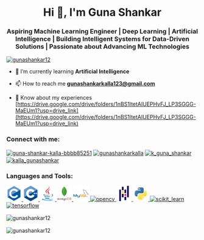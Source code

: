 <h1 align="center">Hi 👋, I'm Guna Shankar</h1>
<h3 align="center">Aspiring Machine Learning Engineer | Deep Learning | Artificial Intelligence | Building Intelligent Systems for Data-Driven Solutions | Passionate about Advancing ML Technologies</h3>

<p align="left"> <a href="https://github.com/ryo-ma/github-profile-trophy"><img src="https://github-profile-trophy.vercel.app/?username=gunashankar12" alt="gunashankar12" /></a> </p>


- 🌱 I’m currently learning **Artificial Intelligence**

- 📫 How to reach me **gunashankarkalla123@gmail.com**

- 📄 Know about my experiences [https://drive.google.com/drive/folders/1nBS1ltetAIUEPHvFJ_LP3SGGG-MaEUm1?usp=drive_link](https://drive.google.com/drive/folders/1nBS1ltetAIUEPHvFJ_LP3SGGG-MaEUm1?usp=drive_link)

<h3 align="left">Connect with me:</h3>
<p align="left">
<a href="https://linkedin.com/in/guna-shankar-kalla-bbbb85251" target="blank"><img align="center" src="https://raw.githubusercontent.com/rahuldkjain/github-profile-readme-generator/master/src/images/icons/Social/linked-in-alt.svg" alt="guna-shankar-kalla-bbbb85251" height="30" width="40" /></a>
<a href="https://kaggle.com/gunashankarkalla" target="blank"><img align="center" src="https://raw.githubusercontent.com/rahuldkjain/github-profile-readme-generator/master/src/images/icons/Social/kaggle.svg" alt="gunashankarkalla" height="30" width="40" /></a>
<a href="https://www.hackerrank.com/k_guna_shankar" target="blank"><img align="center" src="https://raw.githubusercontent.com/rahuldkjain/github-profile-readme-generator/master/src/images/icons/Social/hackerrank.svg" alt="k_guna_shankar" height="30" width="40" /></a>
<a href="https://www.leetcode.com/kalla_gunashankar" target="blank"><img align="center" src="https://raw.githubusercontent.com/rahuldkjain/github-profile-readme-generator/master/src/images/icons/Social/leet-code.svg" alt="kalla_gunashankar" height="30" width="40" /></a>
</p>

<h3 align="left">Languages and Tools:</h3>
<p align="left"> <a href="https://www.cprogramming.com/" target="_blank" rel="noreferrer"> <img src="https://raw.githubusercontent.com/devicons/devicon/master/icons/c/c-original.svg" alt="c" width="40" height="40"/> </a> <a href="https://www.w3schools.com/cpp/" target="_blank" rel="noreferrer"> <img src="https://raw.githubusercontent.com/devicons/devicon/master/icons/cplusplus/cplusplus-original.svg" alt="cplusplus" width="40" height="40"/> </a> <a href="https://www.java.com" target="_blank" rel="noreferrer"> <img src="https://raw.githubusercontent.com/devicons/devicon/master/icons/java/java-original.svg" alt="java" width="40" height="40"/> </a> <a href="https://www.mongodb.com/" target="_blank" rel="noreferrer"> <img src="https://raw.githubusercontent.com/devicons/devicon/master/icons/mongodb/mongodb-original-wordmark.svg" alt="mongodb" width="40" height="40"/> </a> <a href="https://www.mysql.com/" target="_blank" rel="noreferrer"> <img src="https://raw.githubusercontent.com/devicons/devicon/master/icons/mysql/mysql-original-wordmark.svg" alt="mysql" width="40" height="40"/> </a> <a href="https://opencv.org/" target="_blank" rel="noreferrer"> <img src="https://www.vectorlogo.zone/logos/opencv/opencv-icon.svg" alt="opencv" width="40" height="40"/> </a> <a href="https://pandas.pydata.org/" target="_blank" rel="noreferrer"> <img src="https://raw.githubusercontent.com/devicons/devicon/2ae2a900d2f041da66e950e4d48052658d850630/icons/pandas/pandas-original.svg" alt="pandas" width="40" height="40"/> </a> <a href="https://www.python.org" target="_blank" rel="noreferrer"> <img src="https://raw.githubusercontent.com/devicons/devicon/master/icons/python/python-original.svg" alt="python" width="40" height="40"/> </a> <a href="https://scikit-learn.org/" target="_blank" rel="noreferrer"> <img src="https://upload.wikimedia.org/wikipedia/commons/0/05/Scikit_learn_logo_small.svg" alt="scikit_learn" width="40" height="40"/> </a> <a href="https://www.tensorflow.org" target="_blank" rel="noreferrer"> <img src="https://www.vectorlogo.zone/logos/tensorflow/tensorflow-icon.svg" alt="tensorflow" width="40" height="40"/> </a> </p>

<p><img align="center" src="https://github-readme-stats.vercel.app/api/top-langs?username=gunashankar12&show_icons=true&locale=en&layout=compact" alt="gunashankar12" /></p>

<p><img align="center" src="https://github-readme-streak-stats.herokuapp.com/?user=gunashankar12&" alt="gunashankar12" /></p>
